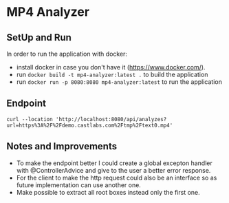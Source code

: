 # MP4 Analyzer

## SetUp and Run
In order to run the application with docker: 

- install docker in case you don't have it (https://www.docker.com/).
- run ```docker build -t mp4-analyzer:latest .``` to build the application
- run ```docker run -p 8080:8080 mp4-analyzer:latest``` to run the application

## Endpoint
```
curl --location 'http://localhost:8080/api/analyzes?url=https%3A%2F%2Fdemo.castlabs.com%2Ftmp%2Ftext0.mp4'
```

## Notes and Improvements
- To make the endpoint better I could create a global excepton handler with @ControllerAdvice and give to the user a better error response.
- For the client to make the http request could also be an interface so as future implementation can use another one.
- Make possible to extract all root boxes instead only the first one.